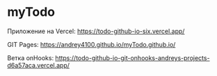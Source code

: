 # myTodo

Приложение на Vercel: https://todo-github-io-six.vercel.app/

GIT Pages: https://andrey4100.github.io/myTodo.github.io/

Ветка onHooks: https://todo-github-io-git-onhooks-andreys-projects-d6a57aca.vercel.app/
